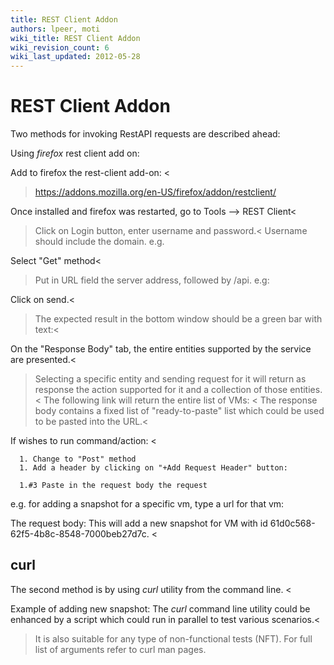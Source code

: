 ```yaml
---
title: REST Client Addon
authors: lpeer, moti
wiki_title: REST Client Addon
wiki_revision_count: 6
wiki_last_updated: 2012-05-28
---
```


# REST Client Addon

Two methods for invoking RestAPI requests are described ahead:

Using *firefox* rest client add on:

Add to firefox the rest-client add-on: <
> <https://addons.mozilla.org/en-US/firefox/addon/restclient/>

Once installed and firefox was restarted, go to Tools --> REST Client<
> Click on Login button, enter username and password.<
> Username should include the domain. e.g.

Select "Get" method<
> Put in URL field the server address, followed by /api. e.g:

Click on send.<
> The expected result in the bottom window should be a green bar with text:<
>

On the "Response Body" tab, the entire entities supported by the service are presented.<
> Selecting a specific entity and sending request for it will return as response the action supported for it and a collection of those entities.<
> The following link will return the entire list of VMs: <
> The response body contains a fixed list of "ready-to-paste" list which could be used to be pasted into the URL.<
>

If wishes to run command/action: <
>

      1. Change to "Post" method
      1. Add a header by clicking on "+Add Request Header" button:

      1.#3 Paste in the request body the request

e.g. for adding a snapshot for a specific vm, type a url for that vm:

The request body: This will add a new snapshot for VM with id 61d0c568-62f5-4b8c-8548-7000beb27d7c. <
>

## curl

The second method is by using *curl* utility from the command line. <
>

Example of adding new snapshot: The *curl* command line utility could be enhanced by a script which could run in parallel to test various scenarios.<
> It is also suitable for any type of non-functional tests (NFT). For full list of arguments refer to curl man pages.
